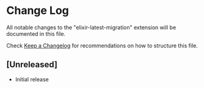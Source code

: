 # Change Log

All notable changes to the "elixir-latest-migration" extension will be documented in this file.

Check [Keep a Changelog](http://keepachangelog.com/) for recommendations on how to structure this file.

## [Unreleased]

- Initial release